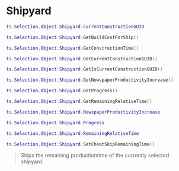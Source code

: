 # Shipyard

```lua
ts.Selection.Object.Shipyard.CurrentConstructionGUID
```

```lua
ts.Selection.Object.Shipyard.GetBuildCostForShip()
```

```lua
ts.Selection.Object.Shipyard.GetConstructionTime()
```

```lua
ts.Selection.Object.Shipyard.GetCurrentConstructionGUID()
```

```lua
ts.Selection.Object.Shipyard.GetIsCurrentConstructionGUID()
```

```lua
ts.Selection.Object.Shipyard.GetNewspaperProductivityIncrease()
```

```lua
ts.Selection.Object.Shipyard.GetProgress()
```

```lua
ts.Selection.Object.Shipyard.GetRemainingRelativeTime()
```

```lua
ts.Selection.Object.Shipyard.NewspaperProductivityIncrease
```

```lua
ts.Selection.Object.Shipyard.Progress
```

```lua
ts.Selection.Object.Shipyard.RemainingRelativeTime
```

```lua
ts.Selection.Object.Shipyard.SetCheatSkipRemainingTime()
```
> Skips the remaining productiontime of the currently selected shipyard.